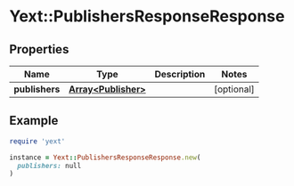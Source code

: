 # Yext::PublishersResponseResponse

## Properties

| Name | Type | Description | Notes |
| ---- | ---- | ----------- | ----- |
| **publishers** | [**Array&lt;Publisher&gt;**](Publisher.md) |  | [optional] |

## Example

```ruby
require 'yext'

instance = Yext::PublishersResponseResponse.new(
  publishers: null
)
```

